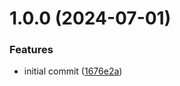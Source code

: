 # 1.0.0 (2024-07-01)


### Features

* initial commit ([1676e2a](https://github.com/KeepCodingCiber7/python-app-masterclass-devsecops/commit/1676e2a4b7afec860ef8673b5c4767d8a2cb1a1b))
